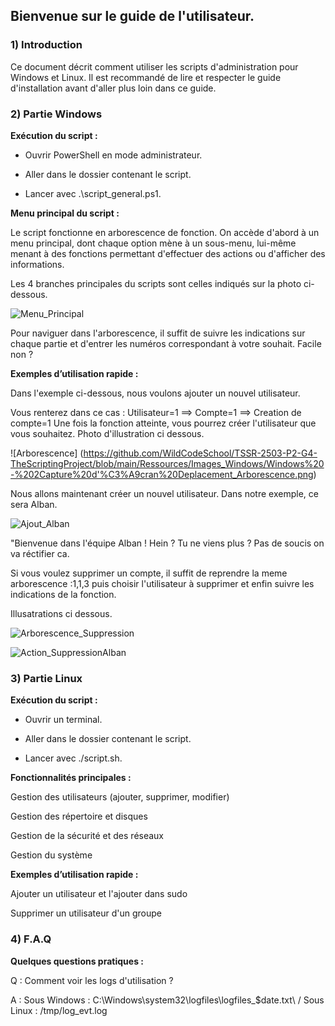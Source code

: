## Bienvenue sur le guide de l'utilisateur.

### 1) Introduction

Ce document décrit comment utiliser les scripts d'administration pour Windows et Linux. Il est recommandé de lire et respecter le guide d'installation avant d'aller plus loin dans ce guide.

### 2) Partie Windows 

**Exécution du script :**
* Ouvrir PowerShell en mode administrateur.

* Aller dans le dossier contenant le script.

* Lancer avec .\script_general.ps1.

**Menu principal du script :**

Le script fonctionne en arborescence de fonction.
On accède d'abord à un menu principal, dont chaque option mène à un sous-menu, lui-même menant à des fonctions permettant d'effectuer des actions ou d'afficher des informations.

Les 4 branches principales du scripts sont celles indiqués sur la photo ci-dessous.

![Menu_Principal](https://github.com/WildCodeSchool/TSSR-2503-P2-G4-TheScriptingProject/blob/main/Ressources/Images_Windows/Windows%20-%201Capture%20d'%C3%A9cran%20Menu_Principal.png)

Pour naviguer dans l'arborescence, il suffit de suivre les indications sur chaque partie et d'entrer les numéros correspondant à votre souhait.  Facile non ?

**Exemples d’utilisation rapide :**

Dans l'exemple ci-dessous, nous voulons ajouter un nouvel utilisateur.

Vous renterez dans ce cas :
Utilisateur=1 ==> Compte=1 ==> Creation de compte=1 
Une fois la fonction atteinte, vous pourrez créer l'utilisateur que vous souhaitez.
Photo d'illustration ci dessous.

![Arborescence] (https://github.com/WildCodeSchool/TSSR-2503-P2-G4-TheScriptingProject/blob/main/Ressources/Images_Windows/Windows%20-%202Capture%20d'%C3%A9cran%20Deplacement_Arborescence.png)

Nous allons maintenant créer un nouvel utilisateur.
Dans notre exemple, ce sera Alban.

![Ajout_Alban](https://github.com/WildCodeSchool/TSSR-2503-P2-G4-TheScriptingProject/blob/main/Ressources/Images_Windows/Windows%20-%203Capture%20d'%C3%A9cran%20Ajout_utilisateur.png)

"Bienvenue dans l'équipe Alban ! Hein ? Tu ne viens plus ? Pas de soucis on va réctifier ca.

Si vous voulez supprimer un compte, il suffit de reprendre la meme arborescence :1,1,3 puis choisir l'utilisateur à supprimer et enfin suivre les indications de la fonction.

Illusatrations ci dessous.

![Arborescence_Suppression](https://github.com/WildCodeSchool/TSSR-2503-P2-G4-TheScriptingProject/blob/main/Ressources/Images_Windows/Windows%20-%204Capture%20d'%C3%A9cran%20Navigation_Suppression_Compte.png)

![Action_SuppressionAlban](https://github.com/WildCodeSchool/TSSR-2503-P2-G4-TheScriptingProject/blob/main/Ressources/Images_Windows/Windows%20-%205Capture%20d'%C3%A9cran%20Action_Suppression_Compte_Alban.png)

### 3) Partie Linux

**Exécution du script :**

* Ouvrir un terminal.

* Aller dans le dossier contenant le script.

* Lancer avec ./script.sh.

**Fonctionnalités principales :**

Gestion des utilisateurs (ajouter, supprimer, modifier)

Gestion des répertoire et disques

Gestion de la sécurité et des réseaux

Gestion du système

**Exemples d’utilisation rapide :**

Ajouter un utilisateur et l'ajouter dans sudo

Supprimer un utilisateur d'un groupe

### 4) F.A.Q

**Quelques questions pratiques :**

Q : Comment voir les logs d'utilisation ?

A : 
Sous Windows : C:\Windows\system32\logfiles\logfiles_$date.txt\ / 
Sous Linux : /tmp/log_evt.log
